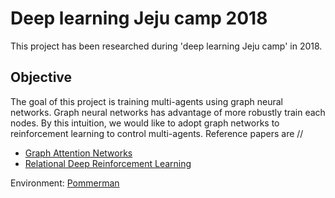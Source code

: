 # Deep learning Jeju camp 2018

This project has been researched during 'deep learning Jeju camp' in 2018.

## Objective

The goal of this project is training multi-agents using graph neural networks. Graph neural networks has advantage of more robustly train each nodes. By this intuition, we would like to adopt graph networks to reinforcement learning to control multi-agents. 
Reference papers are
//
* [Graph Attention Networks](https://arxiv.org/abs/1710.10903)
* [Relational Deep Reinforcement Learning](https://arxiv.org/abs/1806.01830)

Environment: [Pommerman](https://www.pommerman.com)
